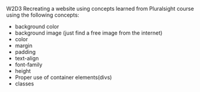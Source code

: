 W2D3
Recreating a website using concepts learned from Pluralsight course using the following concepts:

- background color
- background image (just find a free image from the internet)
- color
- margin
- padding
- text-align
- font-family
- height
- Proper use of container elements(divs)
- classes